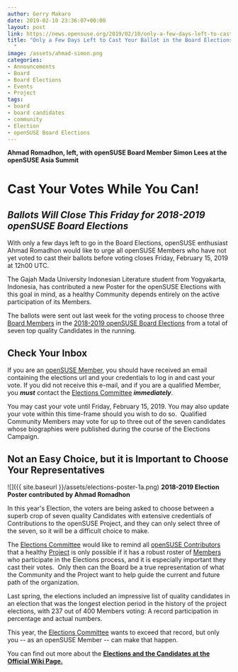 ```yaml
---
author: Gerry Makaro
date: 2019-02-10 23:36:07+00:00
layout: post
link: https://news.opensuse.org/2019/02/10/only-a-few-days-left-to-cast-your-ballot-in-the-board-elections/
title: "Only a Few Days Left to Cast Your Ballot in the Board Elections\
  "
image: /assets/ahmad-simon.png
categories:
- Announcements
- Board
- Board Elections
- Events
- Project
tags:
- board
- board candidates
- community
- Election
- openSUSE Board Elections
---
```


**Ahmad Romadhon, left, with openSUSE Board Member Simon Lees at the openSUSE Asia Summit**

# Cast Your Votes While You Can!




## _**Ballots Will Close This Friday for 2018-2019 openSUSE Board Elections**_


With only a few days left to go in the Board Elections, openSUSE enthusiast Ahmad Romadhon would like to urge all openSUSE Members who have not yet voted to cast their ballots before voting closes Friday, February 15, 2019 at 12h00 UTC.

The Gajah Mada University Indonesian Literature student from Yogyakarta, Indonesia, has contributed a new Poster for the openSUSE Elections with this goal in mind, as a healthy Community depends entirely on the active participation of its Members.

The ballots were sent out last week for the voting process to choose three [Board Members](https://en.opensuse.org/openSUSE:Board) in the [2018-2019 openSUSE Board Elections](https://en.opensuse.org/openSUSE:Board_election) from a total of seven top quality Candidates in the running.


## Check Your Inbox


If you are an [openSUSE Member](https://en.opensuse.org/openSUSE:Members), you should have received an email containing the elections url and your credentials to log in and cast your vote. If you did not receive this e-mail, and if you are a qualified Member, you _**must**_ contact the [Elections Committee](mailto:election-officials@opensuse.org) _**immediately**_.

You may cast your vote until Friday, February 15, 2019. You may also update your vote within this time-frame should you wish to do so.  Qualified Community Members may vote for up to three out of the seven candidates whose biographies were published during the course of the Elections Campaign.


## Not an Easy Choice, but it is Important to Choose Your Representatives


![]({{ site.baseurl }}/assets/elections-poster-1a.png) **2018-2019 Election Poster contributed by Ahmad Romadhon**

In this year's Election, the voters are being asked to choose between a superb crop of seven quality Candidates with extensive credentials of Contributions to the openSUSE Project, and they can only select three of the seven, so it will be a difficult choice to make.

The [Elections Committee](mailto:election-officials@opensuse.org) would like to remind all [openSUSE Contributors](https://en.opensuse.org/Portal:How_to_participate) that a healthy [Project](https://en.opensuse.org/Portal:Project) is only possible if it has a robust roster of [Members](https://en.opensuse.org/openSUSE:Members) who participate in the Elections process, and it is especially important they cast their votes.  Only then can the Board be a true representation of what the Community and the Project want to help guide the current and future path of the organization.

Last spring, the elections included an impressive list of quality candidates in an election that was the longest election period in the history of the project elections, with 237 out of 400 Members voting: A record participation in percentage and actual numbers.

This year, the [Elections Committee](mailto:election-officials@opensuse.org) wants to exceed that record, but only you -- as an openSUSE Member -- can make that happen.


You can find out more about the [**Elections and the Candidates at the Official Wiki Page.**](https://en.opensuse.org/openSUSE:Board_election)


		
